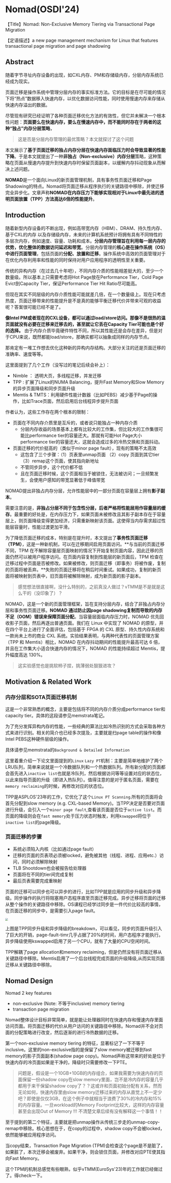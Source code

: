 # Nomad(OSDI'24)

【Title】Nomad: Non-Exclusive Memory Tiering via Transactional Page Migration

【定语描述】a new page management mechanism for Linux that features transactional page migration and page shadowing



## Abstract

随着字节寻址内存设备的出现，如CXL内存、PM和存储级内存，分层内存系统已经成为现实。

页面迁移是操作系统中管理分层内存的事实标准方法。它的目标是在尽可能的情况下将“热点”数据移入快速内存，以优化数据访问性能，同时使用慢速内存来存储从快速内存溢出的数据。

尽管现有研究已经证明了各种页面迁移优化方法的有效性，但它并未解决一个根本性问题：**页面要么在快速内存，要么在慢速内存中，而不能同时存在于两者的这种“独占”内存分层策略**，

> 这是否是分层内存管理的最优策略？本文就探讨了这个问题

本文展示了**基于页面迁移的独占内存分层在快速内存面临压力时会导致显著的性能下降**。于是本文就提出了一种**非独占（Non-exclusive）内存分层**策略，这种策略在页面从慢速内存提升到快速内存时保留页面副本，以缓解内存抖动现象从而解决上述问题。

**NOMAD**是一个面向Linux的新页面管理机制，具有事务性页面迁移和Page Shadowing的特点。Nomad将页面迁移从程序执行的关键路径中移除，并使迁移完全异步化。文章声称**NOMAD在内存压力下能够实现相对于Linux中最先进的透明页面放置（TPP）方法高达6倍的性能提升**。



## Introduction

随着新型内存设备的不断出现，例如高带宽内存（HBM）、DRAM、持久性内存、基于CXL的内存 以及存储级内存，未来的计算机系统预计将拥有具有不同特性的多层次内存，例如速度、容量、功耗和成本。**分层内存管理旨在利用每一层内存的优势，优化整体的数据访问延迟和带宽**。分层内存管理的**核心是在操作系统（OS）中进行页面管理**，包括页面的**分配、放置和迁移**。操作系统中高效的页面管理对于在优化内存利用率和性能的同时保持对用户应用程序的透明性至关重要。

传统的异构内存（在过去几十年吧），不同内存介质的性能相差挺大的，至少一个数量级。所以基本上只需要考虑将Hot Page放在Performance Tier，Cold Page Evict到Capacity Tier，保证Performance Tier Hit Ratio尽可能高。

但现在其实不同层级的内存介质性能可能就差几倍，在一个数量级上。现在只考虑热度，页面迁移带来的性能提升是不是真的能够平衡迁移代价并带来可观的收益呢？答案很可能已经不是了。

**像Intel PM或者现在的CXL设备，都可以通过load/store访问。那像不是很热的温页面就没有必要在迁移来迁移去的，甚至就让它丢在Capacity Tier可能也是个好的选择。** 由于内存介质毕竟硬件特性不同，所以其性能还是会存在差异，但是对于CPU来说，既然都能load/store，那确实都可以抽象成同样的内存节点。

那肯定有一堆工作想去优化这种新的异构内存结构。大部分关注的还是页面迁移的准确率、速度等等。

这里面提到了几个工作（没写过的笔记后续会补上）：

* Nimble ： 透明大页，多线程迁移，并发迁移
* TPP : 扩展了Linux的NUMA Balancing，提升Fast Memory和Slow Memory的异步页面降级和同步页面升级
* Memtis  & TMTS：利用硬件性能计数器（比如PEBS）减少基于Page的操作，比如Trace页面，然后启用后台线程异步提升页面

作者认为，这些工作存在两个根本的限制：

* 页面在不同内存介质里是互斥的，或者说只能独占一种内存介质
  * 分层内存收益的场景基本上都有比较大的工作集，但比较大的工作集很可能比performance tier的容量还大。那就有可能Hot Page大小performance tier的容量还大，这就会造成过多的冷热交换和页面抖动。
* 页面迁移的代价挺高的（类似于minor page fault），现有的策略不太高效
  * 这包含了三个步骤：（1）页表里unmap页面  （2）copy 页面到其它tier （3）remap这个页面，使其指向新地址
  * 不管同步异步，这个代价都不低
  * 且在页面迁移时候，这个页面相当于被锁住，无法被访问；一旦频繁发生，会使用户感知的带宽显著低于峰值带宽



NOMAD提出非独占内存分层，允许性能层中的一部分页面在容量层上拥有**影子副本**。

需要注意的是，**非独占分层不同于包含性分层，后者严格将性能层用作容量层的缓存**。最重要的好处是，在内存压力下，如果页面未被修改且其影子副本存在于容量层上，则页面降级变得更加经济，只需重新映射该页面。这使得当内存需求超过性能层容量时，性能过渡更加平滑。

为了降低页面迁移的成本，特别是在提升时，本文提出了**事务性页面迁移（TPM）**，这是一种新机制，可以在迁移期间启用页面访问。**与当前的页面迁移不同，TPM 在不解除容量层页面映射的情况下开始复制页面内容，因此迁移的页面仍然可以被用户程序访问。在页面内容复制到性能层的新页面后，TPM 检查在迁移过程中页面是否被修改。如果被修改，则页面迁移（即事务）将被作废，复制的页面将被丢弃。**失败的页面迁移将在稍后时间重试。如果成功，复制的新页面将被映射到页表中，旧页面将被解除映射，成为新页面的影子副本。

> 感觉想法很直接啊，没什么特别的，之前真没人做过？vTMM是不是就是这么干的（没印象了）？



NOMAD，这是一个新的页面管理框架，旨在支持分层内存，结合了非独占内存分层和事务性页面迁移。**NOMAD 通过防止因page shadowing复制而导致的内存不足（OOM）错误来保障页面分配**。当容量层面临内存压力时，NOMAD 优先回收影子页面，然后再逐出普通页面。我们在 Linux 中实现了 NOMAD 的原型，并在四个平台上进行了全面评估，包括基于 FPGA 的 CXL 原型、持久性内存系统和一款尚未上市的商业 CXL 系统。实验结果表明，与两种代表性的页面管理方案（TPP 和 Memtis）相比，NOMAD 在内存抖动期间的性能提升最高可达 6 倍，并且在工作集大小适合快速内存的情况下，NOMAD 的性能持续超过 Memtis，提升幅度高达 130%。

> 这实验感觉也是挑软柿子捏，挑薄弱处狠狠进攻？



## Motivation & Related Work



### 内存分层和SOTA页面迁移机制

这是一个非常熟悉的概念，主要是包括将不同的内存介质分成performance tier和capacity tier。具体的这段请参见memstrata笔记。

为了充分发挥异构内存的性能，一些经典的算法比如冷热识别的方式会采取各种方式来进行识别。相关的简介也已经多次提及，主要就是扫page table的操作和像Intel PEBS这种硬件层级的操作。

具体请参见memstrata的`Background & Detailed Information`

这里着重介绍一下论文里面提到的`Linux` `Lazy PT`机制：主要是简单地维护了两个LRU队列，简单来说就是一个冷数据队列和一个热数据队列。所有新分配的页面都会首先进入`inactive list`也就是冷队列，然后根据访问等等设置对应的状态位，以此来指导页面的升级（即进入热队列）。值得注意的是对于匿名页面，需要在`memory reclaiming`的时候，再修改对应的状态位。

TPP是ASPLOS'23年的工作，它优化了这个`Linux PT Scanning`.所有的页面将会首先分配到slow memory (e.g. CXL-based Memory)。当TPP决定是否要对页面进行升级，会引入一个`minor page fault`,查看该页面是否位于`active list`。而页面的降级则会在`fast memory`处于压力状态时触发，利用`kswapped`将位于`inactive list`的page降级。



### 页面迁移的步骤

* 系统必须陷入内核（比如通过page fault）
* 迁移的页面的页表项必须被locked，避免被其他（线程、进程、应用etc.）访问，同时必须解除映射
* TLB Shootdown也会被报告给处理器
* 页面将在不同的tier间完成复制
* 最后页表需要完成重映射

页面的迁移可以同步也可以异步的进行，比如TPP就是应用的同步升级和异步降级。同步操作的执行将阻塞用户态程序直至页面迁移完成。异步迁移将页面的迁移从整个操作的关键路径中移除。OS课程已经学过同步是一件代价比较高的事情，在页面迁移的同步中，是需要引入page fault。

<img src=".\nomad_p2.png" style="zoom:50%;" />

上图是TPP同步升级和异步降级的breakdown，可以看见，同步的页面升级引入了巨大的开销，page-fault-timr几乎占据了20%的时间，用户态程序才能执行。异步降级使用kswapped启用了另一个CPU，就有了大量的CPU空闲时间。

TPP解耦了page allocation和memory reclaiming，但是仍然没有将页面迁移从关键路径中移除。Memtis启用了一个后台线程完成页面的升级降级,从而实现页面迁移从关键路径中移除。



## Nomad Design

Nomad 2 key features

* non-exclusive (Note: 不等于inclusive) memory tiering 
* transaction page migration

Nomad整体设计目标非常简单，就是能让处理器同时在快速内存和慢速内存里面访问页面。将页面迁移的代价从用户访问的关键路径中移除。Nomad并不会对页面的分配策略进行改变，然后逐渐的进行冷热数据的迁移。

第一个non-exclusive memory tiering 的特征，显著标记了一下不等于inclusive。这里的non-exclusive指的是保留了slow memory被迁移到fast memory的影子页面副本(shadow page copy)。Nomad声称这带来的好处是位于快速内存的冷页面如果是干净的，降级时只需要修改一下PTE。

> 问题是，假设是一个10GB+10GB的内存组合，如果我需要为快速内存的页面保留一份shadow copy在slow memory里面，岂不是冷内存的容量几乎都用于来干保留shadow copy了？？这或许和页面初始分配有关系，然而无论如何，快速内存里由slow memory迁移过来的内存从直觉上不一定少吧？即使是仅仅3GB，在这个例子中就相当于浪费了30%的冷内存和15%的内存容量。一旦workload的Memory Footprint比较大，这样的内存容量甚至会出现Out of Memory !!! 不清楚文章后续有没有解释这一个事情！！



至于提到的第二个特征，主要就是把unmap操作从传统三步走的unmap-copy-remap中移除。核心思想在于，在copy的过程中，shadow copy不会被locked，依然能够被应用程序访问。

当copy结束，Transaction Page Migration (TPM)会检查这个page是不是脏了，如果脏了，本次迁移会被废弃。如果干净，则会锁住页面，并修改对应PTE使其指向Fast Memory。

这个TPM的机制总感觉有些眼熟，似乎vTMM(EuroSys'23)年的工作就已经做过了。得check一下。





